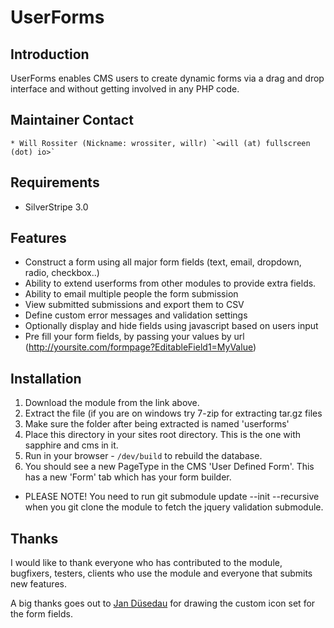 # UserForms

## Introduction

UserForms enables CMS users to create dynamic forms via a drag and drop interface 
and without getting involved in any PHP code.

## Maintainer Contact

	* Will Rossiter (Nickname: wrossiter, willr) `<will (at) fullscreen (dot) io>`

## Requirements

 * SilverStripe 3.0

## Features

*  Construct a form using all major form fields (text, email, dropdown, radio, checkbox..)
*  Ability to extend userforms from other modules to provide extra fields.
*  Ability to email multiple people the form submission
*  View submitted submissions and export them to CSV
*  Define custom error messages and validation settings
*  Optionally display and hide fields using javascript based on users input
*  Pre fill your form fields, by passing your values by url (http://yoursite.com/formpage?EditableField1=MyValue)

## Installation

 1.  Download the module from the link above. 
 2.  Extract the file (if you are on windows try 7-zip for extracting tar.gz files
 3.  Make sure the folder after being extracted is named 'userforms' 
 4.  Place this directory in your sites root directory. This is the one with sapphire and cms in it.
 5.  Run in your browser - `/dev/build` to rebuild the database. 
 6.  You should see a new PageType in the CMS 'User Defined Form'. This has a new 'Form' tab which has your form builder.
 
 * PLEASE NOTE! You need to run git submodule update --init --recursive when you git clone the module to fetch the jquery validation submodule.

## Thanks

I would like to thank everyone who has contributed to the module, bugfixers, 
testers, clients who use the module and everyone that submits new features.

A big thanks goes out to [Jan Düsedau](http://eformation.de) for drawing 
the custom icon set for the form fields.